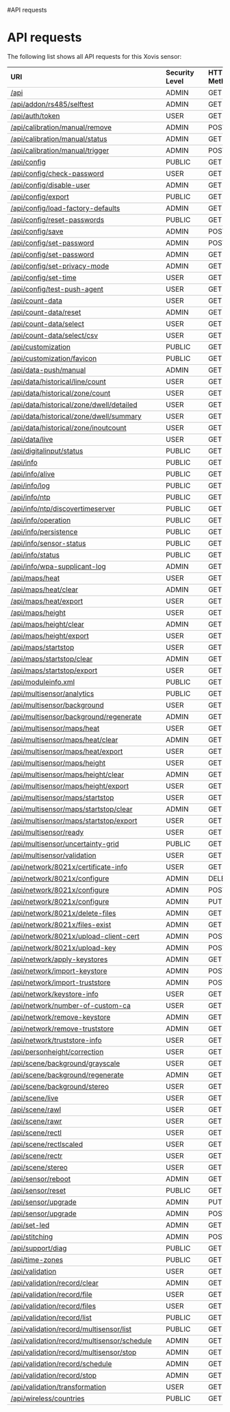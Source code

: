 #API requests <html><head><title>#API requests</title></head><body><h1>API requests</h1><p>The following list shows all API requests for this Xovis sensor:</p><table style='border-spacing: 0px;'><tr><td style='border-bottom:1pt solid #C0C0C0;'><b>URI</b></td><td style='padding-left:25px; border-bottom:1pt solid #C0C0C0;'><b>Security Level</b></td><td style='padding-left:25px; border-bottom:1pt solid #C0C0C0;'><b>HTTP Method</b></td></tr><tr><td style='border-bottom:1pt solid #C0C0C0;'><a href='api'>/api</a></td><td style='padding-left:25px; border-bottom:1pt solid #C0C0C0;'>ADMIN</td><td style='padding-left:25px; border-bottom:1pt solid #C0C0C0;'>GET</td></tr><tr><td style='border-bottom:1pt solid #C0C0C0;'><a href='api/addon/rs485/selftest'>/api/addon/rs485/selftest</a></td><td style='padding-left:25px; border-bottom:1pt solid #C0C0C0;'>ADMIN</td><td style='padding-left:25px; border-bottom:1pt solid #C0C0C0;'>GET</td></tr><tr><td style='border-bottom:1pt solid #C0C0C0;'><a href='api/auth/token'>/api/auth/token</a></td><td style='padding-left:25px; border-bottom:1pt solid #C0C0C0;'>USER</td><td style='padding-left:25px; border-bottom:1pt solid #C0C0C0;'>GET</td></tr><tr><td style='border-bottom:1pt solid #C0C0C0;'><a href='api/calibration/manual/remove'>/api/calibration/manual/remove</a></td><td style='padding-left:25px; border-bottom:1pt solid #C0C0C0;'>ADMIN</td><td style='padding-left:25px; border-bottom:1pt solid #C0C0C0;'>POST</td></tr><tr><td style='border-bottom:1pt solid #C0C0C0;'><a href='api/calibration/manual/status'>/api/calibration/manual/status</a></td><td style='padding-left:25px; border-bottom:1pt solid #C0C0C0;'>ADMIN</td><td style='padding-left:25px; border-bottom:1pt solid #C0C0C0;'>GET</td></tr><tr><td style='border-bottom:1pt solid #C0C0C0;'><a href='api/calibration/manual/trigger'>/api/calibration/manual/trigger</a></td><td style='padding-left:25px; border-bottom:1pt solid #C0C0C0;'>ADMIN</td><td style='padding-left:25px; border-bottom:1pt solid #C0C0C0;'>POST</td></tr><tr><td style='border-bottom:1pt solid #C0C0C0;'><a href='api/config'>/api/config</a></td><td style='padding-left:25px; border-bottom:1pt solid #C0C0C0;'>PUBLIC</td><td style='padding-left:25px; border-bottom:1pt solid #C0C0C0;'>GET</td></tr><tr><td style='border-bottom:1pt solid #C0C0C0;'><a href='api/config/check-password'>/api/config/check-password</a></td><td style='padding-left:25px; border-bottom:1pt solid #C0C0C0;'>USER</td><td style='padding-left:25px; border-bottom:1pt solid #C0C0C0;'>GET</td></tr><tr><td style='border-bottom:1pt solid #C0C0C0;'><a href='api/config/disable-user'>/api/config/disable-user</a></td><td style='padding-left:25px; border-bottom:1pt solid #C0C0C0;'>ADMIN</td><td style='padding-left:25px; border-bottom:1pt solid #C0C0C0;'>GET</td></tr><tr><td style='border-bottom:1pt solid #C0C0C0;'><a href='api/config/export'>/api/config/export</a></td><td style='padding-left:25px; border-bottom:1pt solid #C0C0C0;'>PUBLIC</td><td style='padding-left:25px; border-bottom:1pt solid #C0C0C0;'>GET</td></tr><tr><td style='border-bottom:1pt solid #C0C0C0;'><a href='api/config/load-factory-defaults'>/api/config/load-factory-defaults</a></td><td style='padding-left:25px; border-bottom:1pt solid #C0C0C0;'>ADMIN</td><td style='padding-left:25px; border-bottom:1pt solid #C0C0C0;'>GET</td></tr><tr><td style='border-bottom:1pt solid #C0C0C0;'><a href='api/config/reset-passwords'>/api/config/reset-passwords</a></td><td style='padding-left:25px; border-bottom:1pt solid #C0C0C0;'>PUBLIC</td><td style='padding-left:25px; border-bottom:1pt solid #C0C0C0;'>GET</td></tr><tr><td style='border-bottom:1pt solid #C0C0C0;'><a href='api/config/save'>/api/config/save</a></td><td style='padding-left:25px; border-bottom:1pt solid #C0C0C0;'>ADMIN</td><td style='padding-left:25px; border-bottom:1pt solid #C0C0C0;'>POST</td></tr><tr><td style='border-bottom:1pt solid #C0C0C0;'><a href='api/config/set-password'>/api/config/set-password</a></td><td style='padding-left:25px; border-bottom:1pt solid #C0C0C0;'>ADMIN</td><td style='padding-left:25px; border-bottom:1pt solid #C0C0C0;'>POST</td></tr><tr><td style='border-bottom:1pt solid #C0C0C0;'><a href='api/config/set-password'>/api/config/set-password</a></td><td style='padding-left:25px; border-bottom:1pt solid #C0C0C0;'>ADMIN</td><td style='padding-left:25px; border-bottom:1pt solid #C0C0C0;'>GET</td></tr><tr><td style='border-bottom:1pt solid #C0C0C0;'><a href='api/config/set-privacy-mode'>/api/config/set-privacy-mode</a></td><td style='padding-left:25px; border-bottom:1pt solid #C0C0C0;'>ADMIN</td><td style='padding-left:25px; border-bottom:1pt solid #C0C0C0;'>GET</td></tr><tr><td style='border-bottom:1pt solid #C0C0C0;'><a href='api/config/set-time'>/api/config/set-time</a></td><td style='padding-left:25px; border-bottom:1pt solid #C0C0C0;'>USER</td><td style='padding-left:25px; border-bottom:1pt solid #C0C0C0;'>GET</td></tr><tr><td style='border-bottom:1pt solid #C0C0C0;'><a href='api/config/test-push-agent'>/api/config/test-push-agent</a></td><td style='padding-left:25px; border-bottom:1pt solid #C0C0C0;'>USER</td><td style='padding-left:25px; border-bottom:1pt solid #C0C0C0;'>GET</td></tr><tr><td style='border-bottom:1pt solid #C0C0C0;'><a href='api/count-data'>/api/count-data</a></td><td style='padding-left:25px; border-bottom:1pt solid #C0C0C0;'>USER</td><td style='padding-left:25px; border-bottom:1pt solid #C0C0C0;'>GET</td></tr><tr><td style='border-bottom:1pt solid #C0C0C0;'><a href='api/count-data/reset'>/api/count-data/reset</a></td><td style='padding-left:25px; border-bottom:1pt solid #C0C0C0;'>ADMIN</td><td style='padding-left:25px; border-bottom:1pt solid #C0C0C0;'>GET</td></tr><tr><td style='border-bottom:1pt solid #C0C0C0;'><a href='api/count-data/select'>/api/count-data/select</a></td><td style='padding-left:25px; border-bottom:1pt solid #C0C0C0;'>USER</td><td style='padding-left:25px; border-bottom:1pt solid #C0C0C0;'>GET</td></tr><tr><td style='border-bottom:1pt solid #C0C0C0;'><a href='api/count-data/select/csv'>/api/count-data/select/csv</a></td><td style='padding-left:25px; border-bottom:1pt solid #C0C0C0;'>USER</td><td style='padding-left:25px; border-bottom:1pt solid #C0C0C0;'>GET</td></tr><tr><td style='border-bottom:1pt solid #C0C0C0;'><a href='api/customization'>/api/customization</a></td><td style='padding-left:25px; border-bottom:1pt solid #C0C0C0;'>PUBLIC</td><td style='padding-left:25px; border-bottom:1pt solid #C0C0C0;'>GET</td></tr><tr><td style='border-bottom:1pt solid #C0C0C0;'><a href='api/customization/favicon'>/api/customization/favicon</a></td><td style='padding-left:25px; border-bottom:1pt solid #C0C0C0;'>PUBLIC</td><td style='padding-left:25px; border-bottom:1pt solid #C0C0C0;'>GET</td></tr><tr><td style='border-bottom:1pt solid #C0C0C0;'><a href='api/data-push/manual'>/api/data-push/manual</a></td><td style='padding-left:25px; border-bottom:1pt solid #C0C0C0;'>ADMIN</td><td style='padding-left:25px; border-bottom:1pt solid #C0C0C0;'>GET</td></tr><tr><td style='border-bottom:1pt solid #C0C0C0;'><a href='api/data/historical/line/count'>/api/data/historical/line/count</a></td><td style='padding-left:25px; border-bottom:1pt solid #C0C0C0;'>USER</td><td style='padding-left:25px; border-bottom:1pt solid #C0C0C0;'>GET</td></tr><tr><td style='border-bottom:1pt solid #C0C0C0;'><a href='api/data/historical/zone/count'>/api/data/historical/zone/count</a></td><td style='padding-left:25px; border-bottom:1pt solid #C0C0C0;'>USER</td><td style='padding-left:25px; border-bottom:1pt solid #C0C0C0;'>GET</td></tr><tr><td style='border-bottom:1pt solid #C0C0C0;'><a href='api/data/historical/zone/dwell/detailed'>/api/data/historical/zone/dwell/detailed</a></td><td style='padding-left:25px; border-bottom:1pt solid #C0C0C0;'>USER</td><td style='padding-left:25px; border-bottom:1pt solid #C0C0C0;'>GET</td></tr><tr><td style='border-bottom:1pt solid #C0C0C0;'><a href='api/data/historical/zone/dwell/summary'>/api/data/historical/zone/dwell/summary</a></td><td style='padding-left:25px; border-bottom:1pt solid #C0C0C0;'>USER</td><td style='padding-left:25px; border-bottom:1pt solid #C0C0C0;'>GET</td></tr><tr><td style='border-bottom:1pt solid #C0C0C0;'><a href='api/data/historical/zone/inoutcount'>/api/data/historical/zone/inoutcount</a></td><td style='padding-left:25px; border-bottom:1pt solid #C0C0C0;'>USER</td><td style='padding-left:25px; border-bottom:1pt solid #C0C0C0;'>GET</td></tr><tr><td style='border-bottom:1pt solid #C0C0C0;'><a href='api/data/live'>/api/data/live</a></td><td style='padding-left:25px; border-bottom:1pt solid #C0C0C0;'>USER</td><td style='padding-left:25px; border-bottom:1pt solid #C0C0C0;'>GET</td></tr><tr><td style='border-bottom:1pt solid #C0C0C0;'><a href='api/digitalinput/status'>/api/digitalinput/status</a></td><td style='padding-left:25px; border-bottom:1pt solid #C0C0C0;'>PUBLIC</td><td style='padding-left:25px; border-bottom:1pt solid #C0C0C0;'>GET</td></tr><tr><td style='border-bottom:1pt solid #C0C0C0;'><a href='api/info'>/api/info</a></td><td style='padding-left:25px; border-bottom:1pt solid #C0C0C0;'>PUBLIC</td><td style='padding-left:25px; border-bottom:1pt solid #C0C0C0;'>GET</td></tr><tr><td style='border-bottom:1pt solid #C0C0C0;'><a href='api/info/alive'>/api/info/alive</a></td><td style='padding-left:25px; border-bottom:1pt solid #C0C0C0;'>PUBLIC</td><td style='padding-left:25px; border-bottom:1pt solid #C0C0C0;'>GET</td></tr><tr><td style='border-bottom:1pt solid #C0C0C0;'><a href='api/info/log'>/api/info/log</a></td><td style='padding-left:25px; border-bottom:1pt solid #C0C0C0;'>PUBLIC</td><td style='padding-left:25px; border-bottom:1pt solid #C0C0C0;'>GET</td></tr><tr><td style='border-bottom:1pt solid #C0C0C0;'><a href='api/info/ntp'>/api/info/ntp</a></td><td style='padding-left:25px; border-bottom:1pt solid #C0C0C0;'>PUBLIC</td><td style='padding-left:25px; border-bottom:1pt solid #C0C0C0;'>GET</td></tr><tr><td style='border-bottom:1pt solid #C0C0C0;'><a href='api/info/ntp/discovertimeserver'>/api/info/ntp/discovertimeserver</a></td><td style='padding-left:25px; border-bottom:1pt solid #C0C0C0;'>PUBLIC</td><td style='padding-left:25px; border-bottom:1pt solid #C0C0C0;'>GET</td></tr><tr><td style='border-bottom:1pt solid #C0C0C0;'><a href='api/info/operation'>/api/info/operation</a></td><td style='padding-left:25px; border-bottom:1pt solid #C0C0C0;'>PUBLIC</td><td style='padding-left:25px; border-bottom:1pt solid #C0C0C0;'>GET</td></tr><tr><td style='border-bottom:1pt solid #C0C0C0;'><a href='api/info/persistence'>/api/info/persistence</a></td><td style='padding-left:25px; border-bottom:1pt solid #C0C0C0;'>PUBLIC</td><td style='padding-left:25px; border-bottom:1pt solid #C0C0C0;'>GET</td></tr><tr><td style='border-bottom:1pt solid #C0C0C0;'><a href='api/info/sensor-status'>/api/info/sensor-status</a></td><td style='padding-left:25px; border-bottom:1pt solid #C0C0C0;'>PUBLIC</td><td style='padding-left:25px; border-bottom:1pt solid #C0C0C0;'>GET</td></tr><tr><td style='border-bottom:1pt solid #C0C0C0;'><a href='api/info/status'>/api/info/status</a></td><td style='padding-left:25px; border-bottom:1pt solid #C0C0C0;'>PUBLIC</td><td style='padding-left:25px; border-bottom:1pt solid #C0C0C0;'>GET</td></tr><tr><td style='border-bottom:1pt solid #C0C0C0;'><a href='api/info/wpa-supplicant-log'>/api/info/wpa-supplicant-log</a></td><td style='padding-left:25px; border-bottom:1pt solid #C0C0C0;'>ADMIN</td><td style='padding-left:25px; border-bottom:1pt solid #C0C0C0;'>GET</td></tr><tr><td style='border-bottom:1pt solid #C0C0C0;'><a href='api/maps/heat'>/api/maps/heat</a></td><td style='padding-left:25px; border-bottom:1pt solid #C0C0C0;'>USER</td><td style='padding-left:25px; border-bottom:1pt solid #C0C0C0;'>GET</td></tr><tr><td style='border-bottom:1pt solid #C0C0C0;'><a href='api/maps/heat/clear'>/api/maps/heat/clear</a></td><td style='padding-left:25px; border-bottom:1pt solid #C0C0C0;'>ADMIN</td><td style='padding-left:25px; border-bottom:1pt solid #C0C0C0;'>GET</td></tr><tr><td style='border-bottom:1pt solid #C0C0C0;'><a href='api/maps/heat/export'>/api/maps/heat/export</a></td><td style='padding-left:25px; border-bottom:1pt solid #C0C0C0;'>USER</td><td style='padding-left:25px; border-bottom:1pt solid #C0C0C0;'>GET</td></tr><tr><td style='border-bottom:1pt solid #C0C0C0;'><a href='api/maps/height'>/api/maps/height</a></td><td style='padding-left:25px; border-bottom:1pt solid #C0C0C0;'>USER</td><td style='padding-left:25px; border-bottom:1pt solid #C0C0C0;'>GET</td></tr><tr><td style='border-bottom:1pt solid #C0C0C0;'><a href='api/maps/height/clear'>/api/maps/height/clear</a></td><td style='padding-left:25px; border-bottom:1pt solid #C0C0C0;'>ADMIN</td><td style='padding-left:25px; border-bottom:1pt solid #C0C0C0;'>GET</td></tr><tr><td style='border-bottom:1pt solid #C0C0C0;'><a href='api/maps/height/export'>/api/maps/height/export</a></td><td style='padding-left:25px; border-bottom:1pt solid #C0C0C0;'>USER</td><td style='padding-left:25px; border-bottom:1pt solid #C0C0C0;'>GET</td></tr><tr><td style='border-bottom:1pt solid #C0C0C0;'><a href='api/maps/startstop'>/api/maps/startstop</a></td><td style='padding-left:25px; border-bottom:1pt solid #C0C0C0;'>USER</td><td style='padding-left:25px; border-bottom:1pt solid #C0C0C0;'>GET</td></tr><tr><td style='border-bottom:1pt solid #C0C0C0;'><a href='api/maps/startstop/clear'>/api/maps/startstop/clear</a></td><td style='padding-left:25px; border-bottom:1pt solid #C0C0C0;'>ADMIN</td><td style='padding-left:25px; border-bottom:1pt solid #C0C0C0;'>GET</td></tr><tr><td style='border-bottom:1pt solid #C0C0C0;'><a href='api/maps/startstop/export'>/api/maps/startstop/export</a></td><td style='padding-left:25px; border-bottom:1pt solid #C0C0C0;'>USER</td><td style='padding-left:25px; border-bottom:1pt solid #C0C0C0;'>GET</td></tr><tr><td style='border-bottom:1pt solid #C0C0C0;'><a href='api/moduleinfo.xml'>/api/moduleinfo.xml</a></td><td style='padding-left:25px; border-bottom:1pt solid #C0C0C0;'>PUBLIC</td><td style='padding-left:25px; border-bottom:1pt solid #C0C0C0;'>GET</td></tr><tr><td style='border-bottom:1pt solid #C0C0C0;'><a href='api/multisensor/analytics'>/api/multisensor/analytics</a></td><td style='padding-left:25px; border-bottom:1pt solid #C0C0C0;'>PUBLIC</td><td style='padding-left:25px; border-bottom:1pt solid #C0C0C0;'>GET</td></tr><tr><td style='border-bottom:1pt solid #C0C0C0;'><a href='api/multisensor/background'>/api/multisensor/background</a></td><td style='padding-left:25px; border-bottom:1pt solid #C0C0C0;'>USER</td><td style='padding-left:25px; border-bottom:1pt solid #C0C0C0;'>GET</td></tr><tr><td style='border-bottom:1pt solid #C0C0C0;'><a href='api/multisensor/background/regenerate'>/api/multisensor/background/regenerate</a></td><td style='padding-left:25px; border-bottom:1pt solid #C0C0C0;'>ADMIN</td><td style='padding-left:25px; border-bottom:1pt solid #C0C0C0;'>GET</td></tr><tr><td style='border-bottom:1pt solid #C0C0C0;'><a href='api/multisensor/maps/heat'>/api/multisensor/maps/heat</a></td><td style='padding-left:25px; border-bottom:1pt solid #C0C0C0;'>USER</td><td style='padding-left:25px; border-bottom:1pt solid #C0C0C0;'>GET</td></tr><tr><td style='border-bottom:1pt solid #C0C0C0;'><a href='api/multisensor/maps/heat/clear'>/api/multisensor/maps/heat/clear</a></td><td style='padding-left:25px; border-bottom:1pt solid #C0C0C0;'>ADMIN</td><td style='padding-left:25px; border-bottom:1pt solid #C0C0C0;'>GET</td></tr><tr><td style='border-bottom:1pt solid #C0C0C0;'><a href='api/multisensor/maps/heat/export'>/api/multisensor/maps/heat/export</a></td><td style='padding-left:25px; border-bottom:1pt solid #C0C0C0;'>USER</td><td style='padding-left:25px; border-bottom:1pt solid #C0C0C0;'>GET</td></tr><tr><td style='border-bottom:1pt solid #C0C0C0;'><a href='api/multisensor/maps/height'>/api/multisensor/maps/height</a></td><td style='padding-left:25px; border-bottom:1pt solid #C0C0C0;'>USER</td><td style='padding-left:25px; border-bottom:1pt solid #C0C0C0;'>GET</td></tr><tr><td style='border-bottom:1pt solid #C0C0C0;'><a href='api/multisensor/maps/height/clear'>/api/multisensor/maps/height/clear</a></td><td style='padding-left:25px; border-bottom:1pt solid #C0C0C0;'>ADMIN</td><td style='padding-left:25px; border-bottom:1pt solid #C0C0C0;'>GET</td></tr><tr><td style='border-bottom:1pt solid #C0C0C0;'><a href='api/multisensor/maps/height/export'>/api/multisensor/maps/height/export</a></td><td style='padding-left:25px; border-bottom:1pt solid #C0C0C0;'>USER</td><td style='padding-left:25px; border-bottom:1pt solid #C0C0C0;'>GET</td></tr><tr><td style='border-bottom:1pt solid #C0C0C0;'><a href='api/multisensor/maps/startstop'>/api/multisensor/maps/startstop</a></td><td style='padding-left:25px; border-bottom:1pt solid #C0C0C0;'>USER</td><td style='padding-left:25px; border-bottom:1pt solid #C0C0C0;'>GET</td></tr><tr><td style='border-bottom:1pt solid #C0C0C0;'><a href='api/multisensor/maps/startstop/clear'>/api/multisensor/maps/startstop/clear</a></td><td style='padding-left:25px; border-bottom:1pt solid #C0C0C0;'>ADMIN</td><td style='padding-left:25px; border-bottom:1pt solid #C0C0C0;'>GET</td></tr><tr><td style='border-bottom:1pt solid #C0C0C0;'><a href='api/multisensor/maps/startstop/export'>/api/multisensor/maps/startstop/export</a></td><td style='padding-left:25px; border-bottom:1pt solid #C0C0C0;'>USER</td><td style='padding-left:25px; border-bottom:1pt solid #C0C0C0;'>GET</td></tr><tr><td style='border-bottom:1pt solid #C0C0C0;'><a href='api/multisensor/ready'>/api/multisensor/ready</a></td><td style='padding-left:25px; border-bottom:1pt solid #C0C0C0;'>USER</td><td style='padding-left:25px; border-bottom:1pt solid #C0C0C0;'>GET</td></tr><tr><td style='border-bottom:1pt solid #C0C0C0;'><a href='api/multisensor/uncertainty-grid'>/api/multisensor/uncertainty-grid</a></td><td style='padding-left:25px; border-bottom:1pt solid #C0C0C0;'>PUBLIC</td><td style='padding-left:25px; border-bottom:1pt solid #C0C0C0;'>GET</td></tr><tr><td style='border-bottom:1pt solid #C0C0C0;'><a href='api/multisensor/validation'>/api/multisensor/validation</a></td><td style='padding-left:25px; border-bottom:1pt solid #C0C0C0;'>USER</td><td style='padding-left:25px; border-bottom:1pt solid #C0C0C0;'>GET</td></tr><tr><td style='border-bottom:1pt solid #C0C0C0;'><a href='api/network/8021x/certificate-info'>/api/network/8021x/certificate-info</a></td><td style='padding-left:25px; border-bottom:1pt solid #C0C0C0;'>USER</td><td style='padding-left:25px; border-bottom:1pt solid #C0C0C0;'>GET</td></tr><tr><td style='border-bottom:1pt solid #C0C0C0;'><a href='api/network/8021x/configure'>/api/network/8021x/configure</a></td><td style='padding-left:25px; border-bottom:1pt solid #C0C0C0;'>ADMIN</td><td style='padding-left:25px; border-bottom:1pt solid #C0C0C0;'>DELETE</td></tr><tr><td style='border-bottom:1pt solid #C0C0C0;'><a href='api/network/8021x/configure'>/api/network/8021x/configure</a></td><td style='padding-left:25px; border-bottom:1pt solid #C0C0C0;'>ADMIN</td><td style='padding-left:25px; border-bottom:1pt solid #C0C0C0;'>POST</td></tr><tr><td style='border-bottom:1pt solid #C0C0C0;'><a href='api/network/8021x/configure'>/api/network/8021x/configure</a></td><td style='padding-left:25px; border-bottom:1pt solid #C0C0C0;'>ADMIN</td><td style='padding-left:25px; border-bottom:1pt solid #C0C0C0;'>PUT</td></tr><tr><td style='border-bottom:1pt solid #C0C0C0;'><a href='api/network/8021x/delete-files'>/api/network/8021x/delete-files</a></td><td style='padding-left:25px; border-bottom:1pt solid #C0C0C0;'>ADMIN</td><td style='padding-left:25px; border-bottom:1pt solid #C0C0C0;'>GET</td></tr><tr><td style='border-bottom:1pt solid #C0C0C0;'><a href='api/network/8021x/files-exist'>/api/network/8021x/files-exist</a></td><td style='padding-left:25px; border-bottom:1pt solid #C0C0C0;'>ADMIN</td><td style='padding-left:25px; border-bottom:1pt solid #C0C0C0;'>GET</td></tr><tr><td style='border-bottom:1pt solid #C0C0C0;'><a href='api/network/8021x/upload-client-cert'>/api/network/8021x/upload-client-cert</a></td><td style='padding-left:25px; border-bottom:1pt solid #C0C0C0;'>ADMIN</td><td style='padding-left:25px; border-bottom:1pt solid #C0C0C0;'>POST</td></tr><tr><td style='border-bottom:1pt solid #C0C0C0;'><a href='api/network/8021x/upload-key'>/api/network/8021x/upload-key</a></td><td style='padding-left:25px; border-bottom:1pt solid #C0C0C0;'>ADMIN</td><td style='padding-left:25px; border-bottom:1pt solid #C0C0C0;'>POST</td></tr><tr><td style='border-bottom:1pt solid #C0C0C0;'><a href='api/network/apply-keystores'>/api/network/apply-keystores</a></td><td style='padding-left:25px; border-bottom:1pt solid #C0C0C0;'>ADMIN</td><td style='padding-left:25px; border-bottom:1pt solid #C0C0C0;'>GET</td></tr><tr><td style='border-bottom:1pt solid #C0C0C0;'><a href='api/network/import-keystore'>/api/network/import-keystore</a></td><td style='padding-left:25px; border-bottom:1pt solid #C0C0C0;'>ADMIN</td><td style='padding-left:25px; border-bottom:1pt solid #C0C0C0;'>POST</td></tr><tr><td style='border-bottom:1pt solid #C0C0C0;'><a href='api/network/import-truststore'>/api/network/import-truststore</a></td><td style='padding-left:25px; border-bottom:1pt solid #C0C0C0;'>ADMIN</td><td style='padding-left:25px; border-bottom:1pt solid #C0C0C0;'>POST</td></tr><tr><td style='border-bottom:1pt solid #C0C0C0;'><a href='api/network/keystore-info'>/api/network/keystore-info</a></td><td style='padding-left:25px; border-bottom:1pt solid #C0C0C0;'>USER</td><td style='padding-left:25px; border-bottom:1pt solid #C0C0C0;'>GET</td></tr><tr><td style='border-bottom:1pt solid #C0C0C0;'><a href='api/network/number-of-custom-ca'>/api/network/number-of-custom-ca</a></td><td style='padding-left:25px; border-bottom:1pt solid #C0C0C0;'>USER</td><td style='padding-left:25px; border-bottom:1pt solid #C0C0C0;'>GET</td></tr><tr><td style='border-bottom:1pt solid #C0C0C0;'><a href='api/network/remove-keystore'>/api/network/remove-keystore</a></td><td style='padding-left:25px; border-bottom:1pt solid #C0C0C0;'>ADMIN</td><td style='padding-left:25px; border-bottom:1pt solid #C0C0C0;'>GET</td></tr><tr><td style='border-bottom:1pt solid #C0C0C0;'><a href='api/network/remove-truststore'>/api/network/remove-truststore</a></td><td style='padding-left:25px; border-bottom:1pt solid #C0C0C0;'>ADMIN</td><td style='padding-left:25px; border-bottom:1pt solid #C0C0C0;'>GET</td></tr><tr><td style='border-bottom:1pt solid #C0C0C0;'><a href='api/network/truststore-info'>/api/network/truststore-info</a></td><td style='padding-left:25px; border-bottom:1pt solid #C0C0C0;'>USER</td><td style='padding-left:25px; border-bottom:1pt solid #C0C0C0;'>GET</td></tr><tr><td style='border-bottom:1pt solid #C0C0C0;'><a href='api/personheight/correction'>/api/personheight/correction</a></td><td style='padding-left:25px; border-bottom:1pt solid #C0C0C0;'>USER</td><td style='padding-left:25px; border-bottom:1pt solid #C0C0C0;'>GET</td></tr><tr><td style='border-bottom:1pt solid #C0C0C0;'><a href='api/scene/background/grayscale'>/api/scene/background/grayscale</a></td><td style='padding-left:25px; border-bottom:1pt solid #C0C0C0;'>USER</td><td style='padding-left:25px; border-bottom:1pt solid #C0C0C0;'>GET</td></tr><tr><td style='border-bottom:1pt solid #C0C0C0;'><a href='api/scene/background/regenerate'>/api/scene/background/regenerate</a></td><td style='padding-left:25px; border-bottom:1pt solid #C0C0C0;'>ADMIN</td><td style='padding-left:25px; border-bottom:1pt solid #C0C0C0;'>GET</td></tr><tr><td style='border-bottom:1pt solid #C0C0C0;'><a href='api/scene/background/stereo'>/api/scene/background/stereo</a></td><td style='padding-left:25px; border-bottom:1pt solid #C0C0C0;'>USER</td><td style='padding-left:25px; border-bottom:1pt solid #C0C0C0;'>GET</td></tr><tr><td style='border-bottom:1pt solid #C0C0C0;'><a href='api/scene/live'>/api/scene/live</a></td><td style='padding-left:25px; border-bottom:1pt solid #C0C0C0;'>USER</td><td style='padding-left:25px; border-bottom:1pt solid #C0C0C0;'>GET</td></tr><tr><td style='border-bottom:1pt solid #C0C0C0;'><a href='api/scene/rawl'>/api/scene/rawl</a></td><td style='padding-left:25px; border-bottom:1pt solid #C0C0C0;'>USER</td><td style='padding-left:25px; border-bottom:1pt solid #C0C0C0;'>GET</td></tr><tr><td style='border-bottom:1pt solid #C0C0C0;'><a href='api/scene/rawr'>/api/scene/rawr</a></td><td style='padding-left:25px; border-bottom:1pt solid #C0C0C0;'>USER</td><td style='padding-left:25px; border-bottom:1pt solid #C0C0C0;'>GET</td></tr><tr><td style='border-bottom:1pt solid #C0C0C0;'><a href='api/scene/rectl'>/api/scene/rectl</a></td><td style='padding-left:25px; border-bottom:1pt solid #C0C0C0;'>USER</td><td style='padding-left:25px; border-bottom:1pt solid #C0C0C0;'>GET</td></tr><tr><td style='border-bottom:1pt solid #C0C0C0;'><a href='api/scene/rectlscaled'>/api/scene/rectlscaled</a></td><td style='padding-left:25px; border-bottom:1pt solid #C0C0C0;'>USER</td><td style='padding-left:25px; border-bottom:1pt solid #C0C0C0;'>GET</td></tr><tr><td style='border-bottom:1pt solid #C0C0C0;'><a href='api/scene/rectr'>/api/scene/rectr</a></td><td style='padding-left:25px; border-bottom:1pt solid #C0C0C0;'>USER</td><td style='padding-left:25px; border-bottom:1pt solid #C0C0C0;'>GET</td></tr><tr><td style='border-bottom:1pt solid #C0C0C0;'><a href='api/scene/stereo'>/api/scene/stereo</a></td><td style='padding-left:25px; border-bottom:1pt solid #C0C0C0;'>USER</td><td style='padding-left:25px; border-bottom:1pt solid #C0C0C0;'>GET</td></tr><tr><td style='border-bottom:1pt solid #C0C0C0;'><a href='api/sensor/reboot'>/api/sensor/reboot</a></td><td style='padding-left:25px; border-bottom:1pt solid #C0C0C0;'>ADMIN</td><td style='padding-left:25px; border-bottom:1pt solid #C0C0C0;'>GET</td></tr><tr><td style='border-bottom:1pt solid #C0C0C0;'><a href='api/sensor/reset'>/api/sensor/reset</a></td><td style='padding-left:25px; border-bottom:1pt solid #C0C0C0;'>PUBLIC</td><td style='padding-left:25px; border-bottom:1pt solid #C0C0C0;'>GET</td></tr><tr><td style='border-bottom:1pt solid #C0C0C0;'><a href='api/sensor/upgrade'>/api/sensor/upgrade</a></td><td style='padding-left:25px; border-bottom:1pt solid #C0C0C0;'>ADMIN</td><td style='padding-left:25px; border-bottom:1pt solid #C0C0C0;'>PUT</td></tr><tr><td style='border-bottom:1pt solid #C0C0C0;'><a href='api/sensor/upgrade'>/api/sensor/upgrade</a></td><td style='padding-left:25px; border-bottom:1pt solid #C0C0C0;'>ADMIN</td><td style='padding-left:25px; border-bottom:1pt solid #C0C0C0;'>POST</td></tr><tr><td style='border-bottom:1pt solid #C0C0C0;'><a href='api/set-led'>/api/set-led</a></td><td style='padding-left:25px; border-bottom:1pt solid #C0C0C0;'>ADMIN</td><td style='padding-left:25px; border-bottom:1pt solid #C0C0C0;'>GET</td></tr><tr><td style='border-bottom:1pt solid #C0C0C0;'><a href='api/stitching'>/api/stitching</a></td><td style='padding-left:25px; border-bottom:1pt solid #C0C0C0;'>ADMIN</td><td style='padding-left:25px; border-bottom:1pt solid #C0C0C0;'>POST</td></tr><tr><td style='border-bottom:1pt solid #C0C0C0;'><a href='api/support/diag'>/api/support/diag</a></td><td style='padding-left:25px; border-bottom:1pt solid #C0C0C0;'>PUBLIC</td><td style='padding-left:25px; border-bottom:1pt solid #C0C0C0;'>GET</td></tr><tr><td style='border-bottom:1pt solid #C0C0C0;'><a href='api/time-zones'>/api/time-zones</a></td><td style='padding-left:25px; border-bottom:1pt solid #C0C0C0;'>PUBLIC</td><td style='padding-left:25px; border-bottom:1pt solid #C0C0C0;'>GET</td></tr><tr><td style='border-bottom:1pt solid #C0C0C0;'><a href='api/validation'>/api/validation</a></td><td style='padding-left:25px; border-bottom:1pt solid #C0C0C0;'>USER</td><td style='padding-left:25px; border-bottom:1pt solid #C0C0C0;'>GET</td></tr><tr><td style='border-bottom:1pt solid #C0C0C0;'><a href='api/validation/record/clear'>/api/validation/record/clear</a></td><td style='padding-left:25px; border-bottom:1pt solid #C0C0C0;'>ADMIN</td><td style='padding-left:25px; border-bottom:1pt solid #C0C0C0;'>GET</td></tr><tr><td style='border-bottom:1pt solid #C0C0C0;'><a href='api/validation/record/file'>/api/validation/record/file</a></td><td style='padding-left:25px; border-bottom:1pt solid #C0C0C0;'>USER</td><td style='padding-left:25px; border-bottom:1pt solid #C0C0C0;'>GET</td></tr><tr><td style='border-bottom:1pt solid #C0C0C0;'><a href='api/validation/record/files'>/api/validation/record/files</a></td><td style='padding-left:25px; border-bottom:1pt solid #C0C0C0;'>USER</td><td style='padding-left:25px; border-bottom:1pt solid #C0C0C0;'>GET</td></tr><tr><td style='border-bottom:1pt solid #C0C0C0;'><a href='api/validation/record/list'>/api/validation/record/list</a></td><td style='padding-left:25px; border-bottom:1pt solid #C0C0C0;'>PUBLIC</td><td style='padding-left:25px; border-bottom:1pt solid #C0C0C0;'>GET</td></tr><tr><td style='border-bottom:1pt solid #C0C0C0;'><a href='api/validation/record/multisensor/list'>/api/validation/record/multisensor/list</a></td><td style='padding-left:25px; border-bottom:1pt solid #C0C0C0;'>PUBLIC</td><td style='padding-left:25px; border-bottom:1pt solid #C0C0C0;'>GET</td></tr><tr><td style='border-bottom:1pt solid #C0C0C0;'><a href='api/validation/record/multisensor/schedule'>/api/validation/record/multisensor/schedule</a></td><td style='padding-left:25px; border-bottom:1pt solid #C0C0C0;'>ADMIN</td><td style='padding-left:25px; border-bottom:1pt solid #C0C0C0;'>GET</td></tr><tr><td style='border-bottom:1pt solid #C0C0C0;'><a href='api/validation/record/multisensor/stop'>/api/validation/record/multisensor/stop</a></td><td style='padding-left:25px; border-bottom:1pt solid #C0C0C0;'>ADMIN</td><td style='padding-left:25px; border-bottom:1pt solid #C0C0C0;'>GET</td></tr><tr><td style='border-bottom:1pt solid #C0C0C0;'><a href='api/validation/record/schedule'>/api/validation/record/schedule</a></td><td style='padding-left:25px; border-bottom:1pt solid #C0C0C0;'>ADMIN</td><td style='padding-left:25px; border-bottom:1pt solid #C0C0C0;'>GET</td></tr><tr><td style='border-bottom:1pt solid #C0C0C0;'><a href='api/validation/record/stop'>/api/validation/record/stop</a></td><td style='padding-left:25px; border-bottom:1pt solid #C0C0C0;'>ADMIN</td><td style='padding-left:25px; border-bottom:1pt solid #C0C0C0;'>GET</td></tr><tr><td style='border-bottom:1pt solid #C0C0C0;'><a href='api/validation/transformation'>/api/validation/transformation</a></td><td style='padding-left:25px; border-bottom:1pt solid #C0C0C0;'>USER</td><td style='padding-left:25px; border-bottom:1pt solid #C0C0C0;'>GET</td></tr><tr><td style='border-bottom:1pt solid #C0C0C0;'><a href='api/wireless/countries'>/api/wireless/countries</a></td><td style='padding-left:25px; border-bottom:1pt solid #C0C0C0;'>PUBLIC</td><td style='padding-left:25px; border-bottom:1pt solid #C0C0C0;'>GET</td></tr></table></body></html>
